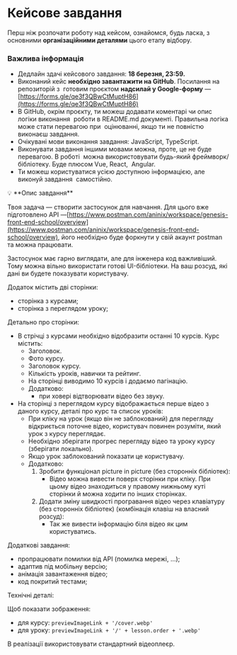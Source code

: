 # Кейсове завдання

Перш ніж розпочати роботу над кейсом, ознайомся, будь ласка, з основними **організаційними деталями** цього етапу відбору.

### **Важлива інформація**

- Дедлайн здачі кейсового завдання: **18 березня, 23:59.**
- Виконаний кейс **необхідно завантажити на GitHub**. Посилання на репозиторій з  готовим проєктом **надсилай у Google-форму** — [https://forms.gle/qe3f3QBwCtMuptH86](https://forms.gle/qe3f3QBwCtMuptH86)
- В GitHub, окрім проєкту, ти можеш додавати коментарі чи опис логіки виконання  роботи в README.md документі. Правильна логіка може стати перевагою при  оцінюванні, якщо ти не повністю виконаєш завдання.
- Очікувані мови виконання завдання: JavaScript, TypeScript.
- Виконувати завдання іншими мовами можна, проте, це не буде перевагою. В роботі  можна використовувати будь-який фреймворк/бібліотеку. Буде плюсом Vue, React,  Angular.
- Ти можеш користуватися усією доступною інформацією, але виконуй завдання  самостійно.

<aside>
💡 **Опис завдання**

Твоя задача — створити застосунок для навчання. Для цього вже підготовлено API —[https://www.postman.com/aninix/workspace/genesis-front-end-school/overview](https://www.postman.com/aninix/workspace/genesis-front-end-school/overview), його необхідно буде форкнути у свій акаунт postman та можна працювати.

Застосунок має гарно виглядати, але для інженера код важливіший. Тому можна вільно використати готові UI-бібліотеки. На ваш розсуд, які дані ви будете показувати користувачу.

Додаток містить дві сторінки:

- сторінка з курсами;
- сторінка з переглядом уроку;

Детально про сторінки:

- В стрічці з курсами необхідно відобразити останні 10 курсів. Курс містить:
  - Заголовок.
  - Фото курсу.
  - Заголовок курсу.
  - Кількість уроків, навички та рейтинг.
  - На сторінці виводимо 10 курсів і додаємо пагінацію.
  - Додатково:
    - при ховері відтворювати відео без звуку.
- На сторінці з переглядом курсу відображається перше відео з даного курсу, деталі про курс та список уроків:
  - При кліку на урок (якщо він не заблокований) для перегляду відкриється поточне відео, користувач повинен розуміти, який урок з курсу переглядає.
  - Необхідно зберігати прогрес перегляду відео та уроку курсу (зберігати локально).
  - Якщо урок заблокований показати це користувачу.
  - Додатково:
    1. Зробити функціонал picture in picture (без сторонніх бібліотек):
       - Відео можна вивести поверх сторінки при кліку. При цьому відео знаходиться у правому нижньому куті сторінки й можна ходити по інших сторінках.
    2. Додати зміну швидкості програвання відео через клавіатуру (без сторонніх бібліотек) (комбінація клавіш на власний розсуд):
       - Так же вивести інформацію біля відео як цим користуватись.

Додаткові завдання:

- пропрацювати помилки від API (помилка мережі, ...);
- адаптив під мобільну версію;
- анімація завантаження відео;
- код покритий тестами;

Технічні деталі:

Щоб показати зображення:

- для курсу: `previewImageLink + '/cover.webp'`
- для уроку: `previewImageLink + '/' + lesson.order + '.webp'`

В реалізації використовувати стандартний відеоплеєр.

</aside>
